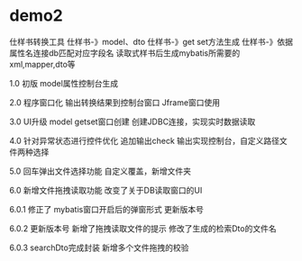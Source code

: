 # demo2

仕样书转换工具
仕样书-》model、dto
仕样书-》get set方法生成
仕样书-》依据属性名连接db匹配对应字段名
读取式样书后生成mybatis所需要的xml,mapper,dto等

1.0
初版
model属性控制台生成

2.0
程序窗口化
输出转换结果到控制台窗口
Jframe窗口使用

3.0
UI升级
model getset窗口创建
创建JDBC连接，实现实时数据读取

4.0
针对异常状态进行控件优化
追加输出check
输出实现控制台，自定义路径文件两种选择

5.0
回车弹出文件选择功能
自定义覆盖，新增文件夹

6.0
新增文件拖拽读取功能
改变了关于DB读取窗口的UI

6.0.1
修正了 mybatis窗口开启后的弹窗形式
更新版本号

6.0.2 
更新版本号
新增了拖拽读取文件的提示
修改了生成的检索Dto的文件名

6.0.3
searchDto完成封装
新增多个文件拖拽的校验

